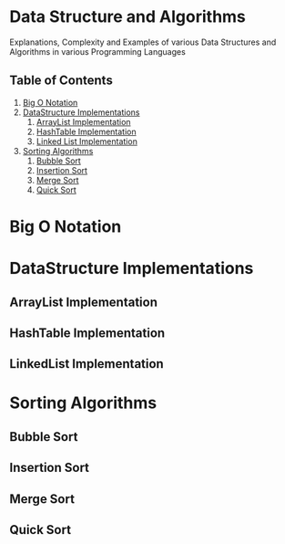 
# Data Structure and Algorithms
Explanations, Complexity and Examples of various Data Structures and Algorithms in various Programming Languages

Table of Contents
------------------

 1. [Big O Notation]()
 1. [DataStructure Implementations]()
    1. [ArrayList Implementation]()
    2. [HashTable Implementation]()
    3. [Linked List Implementation]()
 1. [Sorting Algorithms]()
    1. [Bubble Sort]()
    2. [Insertion Sort]()
    3. [Merge Sort]()   
    4. [Quick Sort]()      
      
      
# Big O Notation

# DataStructure Implementations

## ArrayList Implementation

## HashTable Implementation

## LinkedList Implementation

# Sorting Algorithms

## Bubble Sort

## Insertion Sort

## Merge Sort

## Quick Sort




